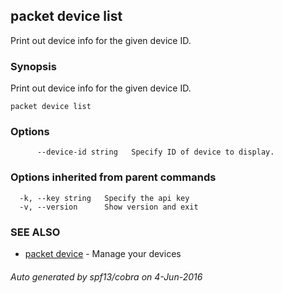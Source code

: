 ## packet device list

Print out device info for the given device ID.

### Synopsis


Print out device info for the given device ID.

```
packet device list
```

### Options

```
      --device-id string   Specify ID of device to display.
```

### Options inherited from parent commands

```
  -k, --key string   Specify the api key
  -v, --version      Show version and exit
```

### SEE ALSO
* [packet device](packet_device.md)	 - Manage your devices

###### Auto generated by spf13/cobra on 4-Jun-2016
